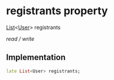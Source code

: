 


# registrants property







[List](https://api.flutter.dev/flutter/dart-core/List-class.html)&lt;[User](../../models_user_user_info/User-class.md)> registrants
  
_<span class="feature">read / write</span>_






## Implementation

```dart
late List<User> registrants;
```







